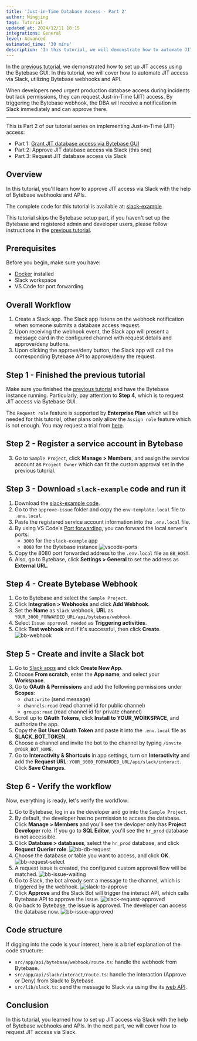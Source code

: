 ```yaml
---
title: 'Just-in-Time Database Access - Part 2'
author: Ningjing
tags: Tutorial
updated_at: 2024/12/11 18:15
integrations: General
level: Advanced
estimated_time: '30 mins'
description: 'In this tutorial, we will demonstrate how to automate JIT access via Slack, utilizing Bytebase webhooks and API'
---
```


In the [previous tutorial](/docs/tutorials/just-in-time-part1), we demonstrated how to set up JIT access using the Bytebase GUI. In this tutorial, we will cover how to automate JIT access via Slack, utilizing Bytebase webhooks and API.

When developers need urgent production database access during incidents but lack permissions, they can request Just-in-Time (JIT) access. By triggering the Bytebase webhook, the DBA will receive a notification in Slack immediately and can approve there.

---

This is Part 2 of our tutorial series on implementing Just-in-Time (JIT) access:

- Part 1: [Grant JIT database access via Bytebase GUI](/docs/tutorials/just-in-time-part1)
- Part 2: Approve JIT database access via Slack (this one)
- Part 3: Request JIT database access via Slack

## Overview

In this tutorial, you'll learn how to approve JIT access via Slack with the help of Bytebase webhooks and APIs.

<HintBlock type="info">

The complete code for this tutorial is available at: [slack-example](https://github.com/bytebase/slack-example)

</HintBlock>

This tutorial skips the Bytebase setup part, if you haven't set up the Bytebase and registered admin and developer users, please follow instructions in the [previous tutorial](/docs/tutorials/just-in-time-part1).

## Prerequisites

Before you begin, make sure you have:

- [Docker](https://www.docker.com/) installed
- Slack workspace
- VS Code for port forwarding

## Overall Workflow

1. Create a Slack app. The Slack app listens on the webhook notification when someone submits a database access request.
1. Upon receiving the webhook event, the Slack app will present a message card in the configured channel with request details and approve/deny buttons.
1. Upon clicking the approve/deny button, the Slack app will call the corresponding Bytebase API to approve/deny the request.

## Step 1 - Finished the previous tutorial

Make sure you finished the [previous tutorial](/docs/tutorials/just-in-time-part1) and have the Bytebase instance running. Particularly, pay attention to **Step 4**, which is to request JIT access via Bytebase GUI.

The `Request role` feature is supported by **Enterprise Plan** which will be needed for this tutorial, other plans only allow the `Assign role` feature which is not enough. You may request a trial from [here](https://www.bytebase.com/contact-us/).

## Step 2 - Register a service account in Bytebase

<IncludeBlock url="/docs/share/tutorials/create-service-account"></IncludeBlock>

3. Go to `Sample Project`, click **Manage > Members**, and assign the service account as `Project Owner` which can fit the custom approval set in the previous tutorial.

## Step 3 - Download `slack-example` code and run it

1. Download the [slack-example code](https://github.com/bytebase/slack-example).
1. Go to the `approve-issue` folder and copy the `env-template.local` file to `.env.local`.
1. Paste the registered service account information into the `.env.local` file.
1. By using VS Code's [Port forwarding](https://code.visualstudio.com/docs/editor/port-forwarding), you can forward the local server's ports:
   - `3000` for the `slack-example` app
   - `8080` for the Bytebase instance
     ![vscode-ports](/content/docs/tutorials/just-in-time-part2/vscode-ports.webp)
1. Copy the 8080 port forwarded address to the `.env.local` file as `BB_HOST`.
1. Also, go to Bytebase, click **Settings > General** to set the address as **External URL**.

## Step 4 - Create Bytebase Webhook

1. Go to Bytebase and select the `Sample Project`.
1. Click **Integration > Webhooks** and click **Add Webhook**.
1. Set the **Name** as `Slack` webhook, **URL** as `YOUR_3000_FORWARDED_URL/api/bytebase/webhook`.
1. Select `Issue approval needed` as **Triggering activities**.
1. Click **Test webhook** and if it's successful, then click **Create**.
   ![bb-webhook](/content/docs/tutorials/just-in-time-part2/bb-webhook.webp)

## Step 5 - Create and invite a Slack bot

1. Go to [Slack apps](https://api.slack.com/apps) and click **Create New App**.
1. Choose **From scratch**, enter the **App name**, and select your **Workspace**.
1. Go to **OAuth & Permissions** and add the following permissions under **Scopes**:
   - `chat:write` (send message)
   - `channels:read` (read channel id for public channel)
   - `groups:read` (read channel id for private channel)
1. Scroll up to **OAuth Tokens**, click **Install to YOUR_WORKSPACE**, and authorize the app.
1. Copy the **Bot User OAuth Token** and paste it into the `.env.local` file as **SLACK_BOT_TOKEN**.
1. Choose a channel and invite the bot to the channel by typing `/invite @YOUR_BOT_NAME`.
1. Go to **Interactivity & Shortcuts** in app settings, turn on **Interactivity** and add the **Request URL**: `YOUR_3000_FORWARDED_URL/api/slack/interact`. Click **Save Changes**.

## Step 6 - Verify the workflow

Now, everything is ready, let's verify the workflow:

1. Go to Bytebase, log in as the developer and go into the `Sample Project`.
1. By default, the developer has no permission to access the database. Click **Manage > Members** and you'll see the devloper only has **Project Developer** role. If you go to **SQL Editor**, you'll see the `hr_prod` database is not accessible.
1. Click **Database > databases**, select the `hr_prod` database, and click **Request Querier role**.
   ![bb-db-request](/content/docs/tutorials/just-in-time-part2/bb-db-request.webp)
1. Choose the database or table you want to access, and click **OK**.
   ![bb-request-select](/content/docs/tutorials/just-in-time-part2/bb-request-select.webp)
1. A request issue is created, the configured custom approval flow will be matched.
   ![bb-issue-waiting](/content/docs/tutorials/just-in-time-part2/bb-issue-waiting.webp)
1. Go to Slack, the bot already sent a message to the channel, which is triggered by the webhook.
   ![slack-to-approve](/content/docs/tutorials/just-in-time-part2/slack-to-approve.webp)
1. Click **Approve** and the Slack Bot will trigger the interact API, which calls Bytebase API to approve the issue.
   ![slack-request-approved](/content/docs/tutorials/just-in-time-part2/slack-request-approved.webp)
1. Go back to Bytebase, the issue is approved. The developer can access the database now.
   ![bb-issue-approved](/content/docs/tutorials/just-in-time-part2/bb-issue-approved.webp)

## Code structure

If digging into the code is your interest, here is a brief explanation of the code structure:

- `src/app/api/bytebase/webhook/route.ts`: handle the webhook from Bytebase.
- `src/app/api/slack/interact/route.ts`: handle the interaction (Approve or Deny) from Slack to Bytebase.
- `src/lib/slack.ts`: send the message to Slack via using the its [web API](https://tools.slack.dev/node-slack-sdk/web-api/).

## Conclusion

In this tutorial, you learned how to set up JIT access via Slack with the help of Bytebase webhooks and APIs. In the next part, we will cover how to request JIT access via Slack.
